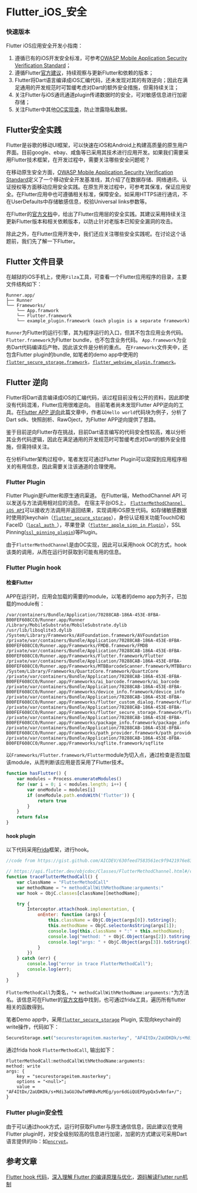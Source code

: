 # Flutter_iOS_安全
### 快速版本
Flutter iOS应用安全开发小指南：
1. 遵循已有的iOS开发安全标准，可参考[OWASP Mobile Application Security Verification Standard](https://github.com/OWASP/owasp-masvs)；
2. 遵循Flutter[官方建议](https://flutter.dev/security)，持续观察与更新Flutter和依赖的版本；
3. Flutter将Dart语言编译成iOS汇编代码，还未发现对其的有效逆向；因此在满足通用的开发规范时可暂缓考虑对Dart的额外安全措施，但需持续关注；
4. 关注Flutter与iOS通讯通道plugin传递数据时的安全，可对敏感信息进行加密存储；
5. 关注Flutter中其他[OC实现类](https://api.flutter.dev/objcdoc/Classes.html)，防止泄露隐私数据。

## Flutter安全实践

Flutter是谷歌的移动UI框架，可以快速在iOS和Android上构建高质量的原生用户界面。目前google、ebay、咸鱼等已采用其技术进行应用开发。如果我们需要采用Flutter技术框架，在开发过程中，需要关注哪些安全问题呢？

在移动原生安全方面，[OWASP Mobile Application Security Verification Standard](https://github.com/OWASP/owasp-masvs)定义了一个移动安全开发基准线，其介绍了在数据存储、网络通讯、认证授权等方面移动应用安全实践。在原生开发过程中，可参考其保准，保证应用安全。在Flutter应用中也可遵循相关标准，保障安全。如采用HTTPS进行通讯，不在UserDefaults中存储敏感信息，校验Universal links参数等。

在Flutter的[官方文档](https://flutter.dev/security)中，给出了Flutter应用层的安全实践。其建议采用持续关注更新Flutter版本和相关依赖版本，以防止针对老版本已知安全漏洞的攻击。

除此之外，在Flutter应用开发中，我们还应关注哪些安全实践呢。在讨论这个话题前，我们先了解一下Flutter。

## Flutter 文件目录
在越狱的iOS手机上，使用`Filza`工具，可查看一个Flutter应用程序的目录，主要文件结构如下：
```
Runner.app/
├── Runner
└── Frameworks/
    └── App.framwork
    └── Flutter.framework
    └── example_plugin.framework (each plugin is a separate framework)

```
`Runner`为Flutter的运行引擎，其为程序运行的入口，但其不包含应用业务代码。
`Flutter.framework`为Flutter bundle，也不包含业务代码。
 `App.framework`为业务Dart代码编译后产物，因此该文件是分析的重点。
在`Frameworks`文件夹中，还包含Flutter plugin的bundle, 如笔者的demo app中使用的[`flutter_secure_storage.framwork`](https://github.com/mogol/flutter_secure_storage)，[`flutter_webview_plugin.framwork`](https://github.com/fluttercommunity/flutter_webview_plugin)。
## Flutter 逆向

Flutter将Dart语言编译成iOS的汇编代码，该过程目前没有公开的资料，因此即使没有代码混淆，Flutter应用很难逆向。
目前笔者尚未发现Flutter APP逆向的工具。在[Flutter APP 逆向](https://blog.tst.sh/reverse-engineering-flutter-apps-part-1/)此篇文章中，作者以`Hello world`代码块为例子，分析了Dart sdk、快照剖析、RawOject，为Flutter APP逆向提供了思路。

鉴于目前逆向Flutter存在挑战，目前Dart语言编写的代码安全性较高，难以分析其业务代码逻辑，因此在满足通用的开发规范时可暂缓考虑对Dart的额外安全措施，但需持续关注。

在分析Flutter架构过程中，笔者发现可通过Flutter Plugin可以窥探到应用程序相关的有用信息，因此需要关注该通道的合理使用。

### Flutter Plugin

Flutter Plugin是Fultter和原生通讯渠道。
在Flutter端，MethodChannel API 可以发送与方法调用相对应的消息。
在宿主平台iOS上， [`FlutterMethodChannel iOS API`](https://api.flutter.dev/objcdoc/Classes/FlutterMethodChannel.html)可以接收方法调用并返回结果，实现调用iOS原生代码。如存储敏感数据时使用的keychain（[`flutter_secure_storage`](https://github.com/mogol/flutter_secure_storage)），身份认证相关功能TouchID和FaceID（[`local_auth `](https://github.com/flutter/plugins/tree/master/packages/local_auth)），苹果登录（[`flutter_apple_sign_in Plugin`](https://github.com/tomgilder/flutter_apple_sign_in)），SSL Pinning([`ssl_pinning_plugin`](https://github.com/macif-dev/ssl_pinning_plugin))等Plugin。

由于`FlutterMethodChannel`是由OC实现，因此可以采用hook OC的方式，hook该类的调用，从而在运行时获取到可能有用的信息。

### Flutter Plugin hook
#### 检查Flutter
APP在运行时，应用会加载的需要的module，以笔者的demo app为列子，已加载的module有：
```
/var/containers/Bundle/Application/70288CAB-186A-453E-8FBA-B00FEF608CC0/Runner.app/Runner
/Library/MobileSubstrate/MobileSubstrate.dylib
/usr/lib/libsqlite3.dylib
/System/Library/Frameworks/AVFoundation.framework/AVFoundation
/private/var/containers/Bundle/Application/70288CAB-186A-453E-8FBA-B00FEF608CC0/Runner.app/Frameworks/FMDB.framework/FMDB
/private/var/containers/Bundle/Application/70288CAB-186A-453E-8FBA-B00FEF608CC0/Runner.app/Frameworks/Flutter.framework/Flutter
/private/var/containers/Bundle/Application/70288CAB-186A-453E-8FBA-B00FEF608CC0/Runner.app/Frameworks/MTBBarcodeScanner.framework/MTBBarcodeScanner
/System/Library/Frameworks/QuartzCore.framework/QuartzCore
/private/var/containers/Bundle/Application/70288CAB-186A-453E-8FBA-B00FEF608CC0/Runner.app/Frameworks/ai_barcode.framework/ai_barcode
/private/var/containers/Bundle/Application/70288CAB-186A-453E-8FBA-B00FEF608CC0/Runner.app/Frameworks/device_info.framework/device_info
/private/var/containers/Bundle/Application/70288CAB-186A-453E-8FBA-B00FEF608CC0/Runner.app/Frameworks/flutter_custom_dialog.framework/flutter_custom_dialog
/private/var/containers/Bundle/Application/70288CAB-186A-453E-8FBA-B00FEF608CC0/Runner.app/Frameworks/flutter_secure_storage.framework/flutter_secure_storage
/private/var/containers/Bundle/Application/70288CAB-186A-453E-8FBA-B00FEF608CC0/Runner.app/Frameworks/package_info.framework/package_info
/private/var/containers/Bundle/Application/70288CAB-186A-453E-8FBA-B00FEF608CC0/Runner.app/Frameworks/path_provider.framework/path_provider
/private/var/containers/Bundle/Application/70288CAB-186A-453E-8FBA-B00FEF608CC0/Runner.app/Frameworks/sqflite.framework/sqflite

```
以`Frameworks/Flutter.framework/Flutter`module为切入点，通过检查是否加载该module，从而判断该应用是否采用了Flutter技术。
```javascript
function hasFlutter() {
    var modules = Process.enumerateModules()
    for (var i = 0; i < modules.length; i++) {
        var oneModule = modules[i]
        if (oneModule.path.endsWith('flutter')) {
            return true
        }
    }
    return false
}
```
#### hook plugin
以下代码采用[Frida](https://frida.re/)框架，进行hook。
```javascript
//code from https://gist.github.com/AICDEV/630feed7583561ec9f9421976e836f90

// https://api.flutter.dev/objcdoc/Classes/FlutterMethodChannel.html#/c:objc(cs)FlutterMethodChannel(im)invokeMethod:arguments:
function traceFlutterMethodCall() {
    var className = "FlutterMethodCall"
    var methodName = "+ methodCallWithMethodName:arguments:"
    var hook = ObjC.classes[className][methodName];

    try {
        Interceptor.attach(hook.implementation, {
            onEnter: function (args) {
                this.className = ObjC.Object(args[0]).toString();
                this.methodName = ObjC.selectorAsString(args[1]);
                console.log(this.className + ":" + this.methodName);
                console.log("method: " + ObjC.Object(args[2]).toString());
                console.log("args: " + ObjC.Object(args[3]).toString());
            }
        })
    } catch (err) {
        console.log("error in trace FlutterMethodCall");
        console.log(err);
    }
}
```
`FlutterMethodCall`为类名，`"+ methodCallWithMethodName:arguments:"`为方法名。该信息可在Flutter的[官方文档](https://api.flutter.dev/objcdoc/Classes/FlutterMethodCall.html)中找到，也可通过frida工具，遍历所有flutter相关的函数得到。

笔者Demo app中，采用[`flutter_secure_storage`](https://github.com/mogol/flutter_secure_storage) Plugin, 实现向keychain的write操作，代码如下：
```dart
SecureStorage.set("securestorageitem.masterkey", "AF4ItDx/2aUDKDk/s+Mdi3aGUJ0wTmMRBvMzMEg/yor6dGiQUEPDypQx5vNnfa+/")
```
通过frida hook `FlutterMethodCall`, 输出如下：
```
FlutterMethodCall:methodCallWithMethodName:arguments:
method: write
args: {
    key = "securestorageitem.masterkey";
    options = "<null>";
    value = "AF4ItDx/2aUDKDk/s+Mdi3aGUJ0wTmMRBvMzMEg/yor6dGiQUEPDypQx5vNnfa+/";
}
```

### Flutter plugin安全性
由于可以通过hook方式，运行时获取Flutter与原生通信信息，因此建议在使用Flutter plugin时，对安全级别较高的信息进行加密，加密的方式建议可采用Dart语言提供的lib：如[`encrypt`](https://github.com/leocavalcante/encrypt)。
## 参考文章
[Flutter hook 代码](https://gist.github.com/AICDEV/630feed7583561ec9f9421976e836f90)，[深入理解 Flutter 的编译原理与优化](https://102.alibaba.com/detail/?id=141)，[源码解读Flutter run机制](http://gityuan.com/2019/09/07/flutter_run/)
